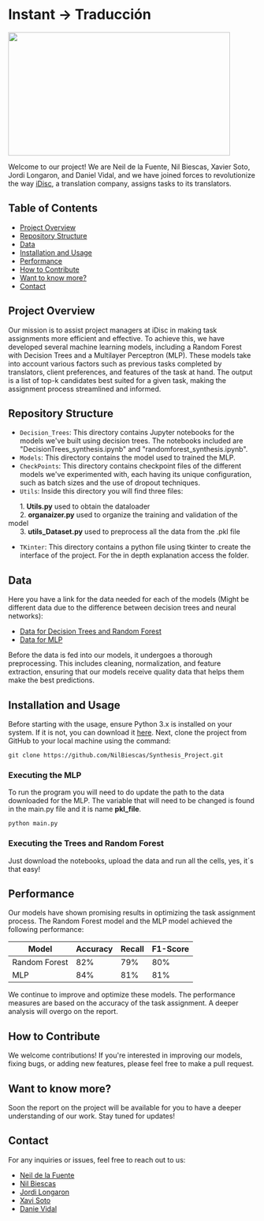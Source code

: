 # Instant -> Traducción

<img src="https://www.careerguide.com/career/wp-content/uploads/2021/06/Translation-GIF.gif" width="450" height="250" />


Welcome to our project! We are Neil de la Fuente, Nil Biescas, Xavier Soto, Jordi Longaron, and Daniel Vidal, and we have joined forces to revolutionize the way [iDisc](https://www.idisc.com/en/), a translation company, assigns tasks to its translators.

  
## Table of Contents

- [Project Overview](#Project-Overview)
- [Repository Structure](#Repository-Structure)
- [Data](#Data)
- [Installation and Usage](#Installation-and-Usage)
- [Performance](#Performance)
- [How to Contribute](#How-to-Contribute)
- [Want to know more?](#Want-to-know-more?)
- [Contact](#Contact)

## Project Overview

Our mission is to assist project managers at iDisc in making task assignments more efficient and effective. To achieve this, we have developed several machine learning models, including a Random Forest with Decision Trees and a Multilayer Perceptron (MLP). These models take into account various factors such as previous tasks completed by translators, client preferences, and features of the task at hand. The output is a list of top-k candidates best suited for a given task, making the assignment process streamlined and informed.

## Repository Structure

- `Decision_Trees`: This directory contains Jupyter notebooks for the models we've built using decision trees. The notebooks included are "DecisionTrees_synthesis.ipynb" and "randomforest_synthesis.ipynb".
- `Models`: This directory contains the model used to trained the MLP.
- `CheckPoints`: This directory contains checkpoint files of the different models we've experimented with, each having its unique configuration, such as batch sizes and the use of dropout techniques.
- `Utils`: Inside this directory you will find three files:
  
&nbsp;&nbsp;&nbsp;&nbsp;&nbsp;&nbsp;1. **Utils.py**          used to obtain the dataloader  
&nbsp;&nbsp;&nbsp;&nbsp;&nbsp;&nbsp;2. **organaizer.py**     used to organize the training and validation of the model  
&nbsp;&nbsp;&nbsp;&nbsp;&nbsp;&nbsp;3. **utils_Dataset.py**  used to preprocess all the data from the .pkl file  
- `TKinter`: This directory contains a python file using tkinter to create the interface of the project. For the in depth explanation access the folder.

## Data

Here you have a link for the data needed for each of the models (Might be different data due to the difference between decision trees and neural networks):
- [Data for Decision Trees and Random Forest](https://drive.google.com/drive/folders/1rRwvEvHWddtyI-3mC2S8FqJHDPvdnrBc?usp=sharing)
- [Data for MLP](https://drive.google.com/file/d/1HXp16KdiZmQc178FeFeSk_tYk7fsfDgk/view?usp=sharing)

Before the data is fed into our models, it undergoes a thorough preprocessing. This includes cleaning, normalization, and feature extraction, ensuring that our models receive quality data that helps them make the best predictions.

## Installation and Usage

Before starting with the usage, ensure Python 3.x is installed on your system. If it is not, you can download it [here](https://www.python.org/downloads/). Next, clone the project from GitHub to your local machine using the command:

```
git clone https://github.com/NilBiescas/Synthesis_Project.git
```

### Executing the MLP

To run the program you will need to do update the path to the data downloaded for the MLP. The variable that will need to be changed is found in the main.py file and it is name **pkl_file**.

```
python main.py
```

### Executing the Trees and Random Forest

Just download the notebooks, upload the data and run all the cells, yes, it´s that easy!

## Performance

Our models have shown promising results in optimizing the task assignment process. The Random Forest model and the MLP model achieved the following performance:

| **Model** | **Accuracy** | **Recall** | **F1-Score** |
| --------- | ---------- | ------------ | ------------ |
| Random Forest | 82% | 79% | 80% |
| MLP | 84% | 81% | 81% |

 We continue to improve and optimize these models. The performance measures are based on the accuracy of the task assignment. A deeper analysis will overgo on the report.

## How to Contribute

We welcome contributions! If you're interested in improving our models, fixing bugs, or adding new features, please feel free to make a pull request.

## Want to know more?

Soon the report on the project will be available for you to have a deeper understanding of our work. Stay tuned for updates!


## Contact

For any inquiries or issues, feel free to reach out to us:

- [Neil de la Fuente](https://www.linkedin.com/in/neil-de-la-fuente)
- [Nil Biescas](https://www.linkedin.com/in/nil-biescas-rue-3b830b238/)
- [Jordi Longaron](jordilongaroncarbonell@gmail.com)
- [Xavi Soto](xaviminisoto@gmail.com)
- [Danie Vidal](https://www.linkedin.com/in/daniel-alejandro-vidal-guerra-21386b266/)


